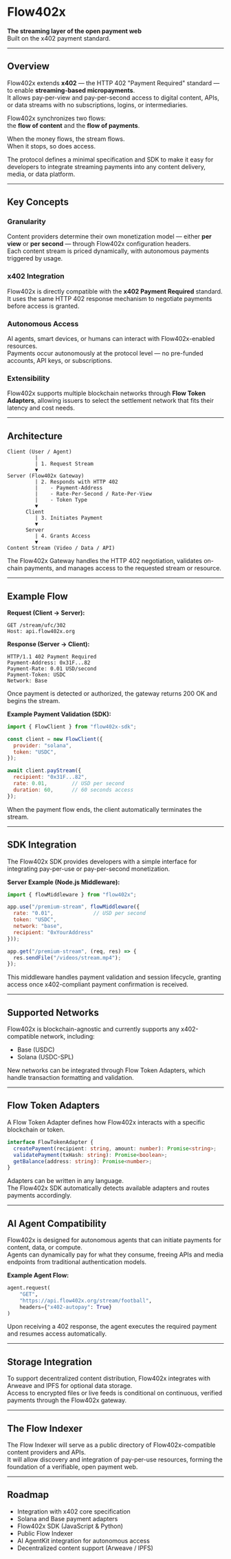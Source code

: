 # Flow402x  
**The streaming layer of the open payment web**  
Built on the x402 payment standard.

---

## Overview

Flow402x extends **x402** — the HTTP 402 "Payment Required" standard — to enable **streaming-based micropayments**.  
It allows pay-per-view and pay-per-second access to digital content, APIs, or data streams with no subscriptions, logins, or intermediaries.

Flow402x synchronizes two flows:  
the **flow of content** and the **flow of payments**.

When the money flows, the stream flows.  
When it stops, so does access.

The protocol defines a minimal specification and SDK to make it easy for developers to integrate streaming payments into any content delivery, media, or data platform.

---

## Key Concepts

### Granularity
Content providers determine their own monetization model — either **per view** or **per second** — through Flow402x configuration headers.  
Each content stream is priced dynamically, with autonomous payments triggered by usage.

### x402 Integration
Flow402x is directly compatible with the **x402 Payment Required** standard.  
It uses the same HTTP 402 response mechanism to negotiate payments before access is granted.

### Autonomous Access
AI agents, smart devices, or humans can interact with Flow402x-enabled resources.  
Payments occur autonomously at the protocol level — no pre-funded accounts, API keys, or subscriptions.

### Extensibility
Flow402x supports multiple blockchain networks through **Flow Token Adapters**, allowing issuers to select the settlement network that fits their latency and cost needs.

---

## Architecture
```
Client (User / Agent)
         |
         | 1. Request Stream
         ▼
Server (Flow402x Gateway)
         | 2. Responds with HTTP 402
         |    - Payment-Address
         |    - Rate-Per-Second / Rate-Per-View
         |    - Token Type
         ▼
      Client
         | 3. Initiates Payment
         ▼
      Server
         | 4. Grants Access
         ▼
Content Stream (Video / Data / API)
```

The Flow402x Gateway handles the HTTP 402 negotiation, validates on-chain payments, and manages access to the requested stream or resource.

---

## Example Flow

**Request (Client → Server):**
```http
GET /stream/ufc/302
Host: api.flow402x.org
```

**Response (Server → Client):**
```http
HTTP/1.1 402 Payment Required
Payment-Address: 0x31F...82
Payment-Rate: 0.01 USD/second
Payment-Token: USDC
Network: Base
```

Once payment is detected or authorized, the gateway returns 200 OK and begins the stream.

**Example Payment Validation (SDK):**
```js
import { FlowClient } from "flow402x-sdk";

const client = new FlowClient({
  provider: "solana",
  token: "USDC",
});

await client.payStream({
  recipient: "0x31F...82",
  rate: 0.01,        // USD per second
  duration: 60,      // 60 seconds access
});
```

When the payment flow ends, the client automatically terminates the stream.

---

## SDK Integration

The Flow402x SDK provides developers with a simple interface for integrating pay-per-use or pay-per-second monetization.

**Server Example (Node.js Middleware):**
```js
import { flowMiddleware } from "flow402x";

app.use("/premium-stream", flowMiddleware({
  rate: "0.01",             // USD per second
  token: "USDC",
  network: "base",
  recipient: "0xYourAddress"
}));

app.get("/premium-stream", (req, res) => {
  res.sendFile("/videos/stream.mp4");
});
```

This middleware handles payment validation and session lifecycle, granting access once x402-compliant payment confirmation is received.

---

## Supported Networks

Flow402x is blockchain-agnostic and currently supports any x402-compatible network, including:

- Base (USDC)
- Solana (USDC-SPL)

New networks can be integrated through Flow Token Adapters, which handle transaction formatting and validation.

---

## Flow Token Adapters

A Flow Token Adapter defines how Flow402x interacts with a specific blockchain or token.
```ts
interface FlowTokenAdapter {
  createPayment(recipient: string, amount: number): Promise<string>;
  validatePayment(txHash: string): Promise<boolean>;
  getBalance(address: string): Promise<number>;
}
```

Adapters can be written in any language.  
The Flow402x SDK automatically detects available adapters and routes payments accordingly.

---

## AI Agent Compatibility

Flow402x is designed for autonomous agents that can initiate payments for content, data, or compute.  
Agents can dynamically pay for what they consume, freeing APIs and media endpoints from traditional authentication models.

**Example Agent Flow:**
```python
agent.request(
    "GET",
    "https://api.flow402x.org/stream/football",
    headers={"x402-autopay": True}
)
```

Upon receiving a 402 response, the agent executes the required payment and resumes access automatically.

---

## Storage Integration

To support decentralized content distribution, Flow402x integrates with Arweave and IPFS for optional data storage.  
Access to encrypted files or live feeds is conditional on continuous, verified payments through the Flow402x gateway.

---

## The Flow Indexer

The Flow Indexer will serve as a public directory of Flow402x-compatible content providers and APIs.  
It will allow discovery and integration of pay-per-use resources, forming the foundation of a verifiable, open payment web.

---

## Roadmap

- Integration with x402 core specification
- Solana and Base payment adapters
- Flow402x SDK (JavaScript & Python)
- Public Flow Indexer
- AI AgentKit integration for autonomous access
- Decentralized content support (Arweave / IPFS)
